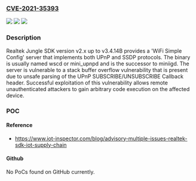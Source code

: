 ### [CVE-2021-35393](https://cve.mitre.org/cgi-bin/cvename.cgi?name=CVE-2021-35393)
![](https://img.shields.io/static/v1?label=Product&message=n%2Fa&color=blue)
![](https://img.shields.io/static/v1?label=Version&message=n%2Fa&color=blue)
![](https://img.shields.io/static/v1?label=Vulnerability&message=n%2Fa&color=brighgreen)

### Description

Realtek Jungle SDK version v2.x up to v3.4.14B provides a 'WiFi Simple Config' server that implements both UPnP and SSDP protocols. The binary is usually named wscd or mini_upnpd and is the successor to miniigd. The server is vulnerable to a stack buffer overflow vulnerability that is present due to unsafe parsing of the UPnP SUBSCRIBE/UNSUBSCRIBE Callback header. Successful exploitation of this vulnerability allows remote unauthenticated attackers to gain arbitrary code execution on the affected device.

### POC

#### Reference
- https://www.iot-inspector.com/blog/advisory-multiple-issues-realtek-sdk-iot-supply-chain

#### Github
No PoCs found on GitHub currently.


